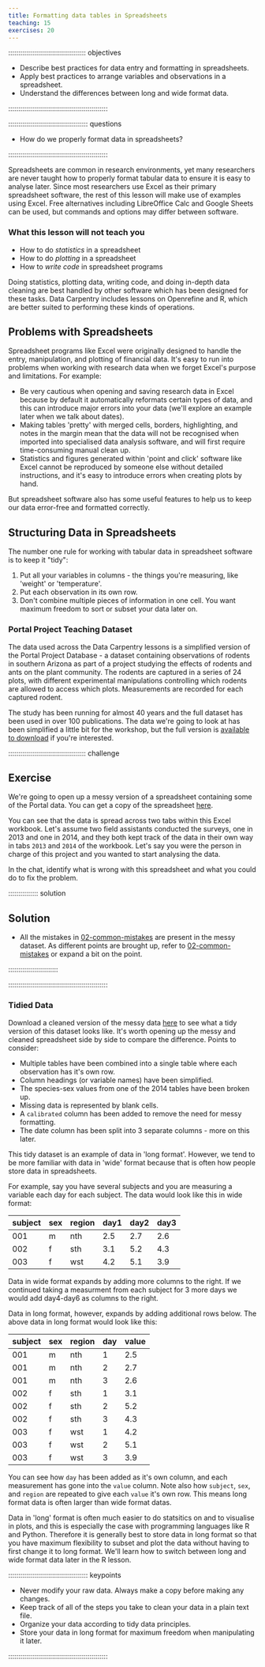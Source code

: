 ```yaml
---
title: Formatting data tables in Spreadsheets
teaching: 15
exercises: 20
---
```


::::::::::::::::::::::::::::::::::::::: objectives

- Describe best practices for data entry and formatting in spreadsheets.
- Apply best practices to arrange variables and observations in a spreadsheet.
- Understand the differences between long and wide format data.

::::::::::::::::::::::::::::::::::::::::::::::::::

:::::::::::::::::::::::::::::::::::::::: questions

- How do we properly format data in spreadsheets?

::::::::::::::::::::::::::::::::::::::::::::::::::

Spreadsheets are common in research environments, yet many researchers are never taught how to properly format tabular data to ensure it is easy to analyse later. Since most researchers use Excel as their primary spreadsheet software, the rest of this lesson will make use of examples using Excel. Free alternatives including LibreOffice Calc and Google Sheets can be used, but commands and options may differ between software.

### What this lesson will not teach you

- How to do *statistics* in a spreadsheet
- How to do *plotting* in a spreadsheet
- How to *write code* in spreadsheet programs

Doing statistics, plotting data, writing code, and doing in-depth data cleaning are best handled by other software which has been designed for these tasks. Data Carpentry includes lessons on Openrefine and R, which are better suited to performing these kinds of operations.

## Problems with Spreadsheets

Spreadsheet programs like Excel were originally designed to handle the entry, manipulation, and plotting of financial data. It's easy to run into problems when working with research data when we forget Excel's purpose and limitations. For example:

- Be very cautious when opening and saving research data in Excel because by default it automatically reformats certain types of data, and this can introduce major errors into your data (we'll explore an example later when we talk about dates).
- Making tables 'pretty' with merged cells, borders, highlighting, and notes in the margin mean that the data will not be recognised when imported into specialised data analysis software, and will first require time-consuming manual clean up. 
- Statistics and figures generated within 'point and click' software like Excel cannot be reproduced by someone else without detailed instructions, and it's easy to introduce errors when creating plots by hand.

But spreadsheet software also has some useful features to help us to keep our data error-free and formatted correctly.

## Structuring Data in Spreadsheets

The number one rule for working with tabular data in spreadsheet software is to keep it "tidy":

1. Put all your variables in columns - the things you're measuring, like 'weight' or 'temperature'.
2. Put each observation in its own row.
3. Don't combine multiple pieces of information in one cell. You want maximum freedom to sort or subset your data later on.

### Portal Project Teaching Dataset

The data used across the Data Carpentry lessons is a simplified version of the Portal Project Database - a dataset containing observations of rodents in southern Arizona as part of a project studying the effects of rodents and ants on the plant community. The rodents are captured in a series of 24 plots, with different experimental manipulations controlling which rodents are allowed to access which plots. Measurements are recorded for each captured rodent.

The study has been running for almost 40 years and the full dataset has been used in over 100 publications. The data we're going to look at has been simplified a little bit for the workshop, but the full version is [available to download](https://portal.weecology.org/) if you're interested.  

:::::::::::::::::::::::::::::::::::::::  challenge

## Exercise

We're going to open up a messy version of a spreadsheet containing some of the Portal data. You can get a copy of the spreadsheet [here](https://ndownloader.figshare.com/files/2252083).

You can see that the data is spread across two tabs within this Excel workbook. Let's assume two field assistants conducted the surveys, one in 2013 and one in 2014, and they both kept track of the data in their own way in tabs `2013` and `2014` of the workbook. Let's say you were the person in charge of this project and you wanted to start analysing the data.

In the chat, identify what is wrong with this spreadsheet and what you could do to fix the problem. 

:::::::::::::::  solution

## Solution

- All the mistakes in [02-common-mistakes](02-common-mistakes.md) are present in the messy dataset. As different points are brought up, refer to [02-common-mistakes](02-common-mistakes.md) or expand a bit on the point. 

:::::::::::::::::::::::::

::::::::::::::::::::::::::::::::::::::::::::::::::

### Tidied Data

Download a cleaned version of the messy data [here](data/survey_data_spreadsheet_clean.xlsx) to see what a tidy version of this dataset looks like. It's worth opening up the messy and cleaned spreadsheet side by side to compare the difference. Points to consider:

- Multiple tables have been combined into a single table where each observation has it's own row.
- Column headings (or variable names) have been simplified.
- The species-sex values from one of the 2014 tables have been broken up.
- Missing data is represented by blank cells.
- A `calibrated` column has been added to remove the need for messy formatting.
- The date column has been split into 3 separate columns - more on this later.

This tidy dataset is an example of data in 'long format'. However, we tend to be more familiar with data in 'wide' format because that is often how people store data in spreadsheets. 

For example, say you have several subjects and you are measuring a variable each day for each subject. The data would look like this in wide format:

| subject | sex | region | day1 | day2 | day3 |
| ------- | --- | ------ | ---- | ---- | ---- |
| 001     | m   | nth    | 2.5  | 2.7  | 2.6  |
| 002     | f   | sth    | 3.1  | 5.2  | 4.3  |
| 003     | f   | wst    | 4.2  | 5.1  | 3.9  |

Data in wide format expands by adding more columns to the right. If we continued taking a measurment from each subject for 3 more days we would add day4-day6 as columns to the right. 

Data in long format, however, expands by adding additional rows below. The above data in long format would look like this:

| subject | sex | region | day | value |
| ------- | --- | ------ | --- | ----- |
| 001     | m   | nth    | 1   | 2.5   |
| 001     | m   | nth    | 2   | 2.7   |
| 001     | m   | nth    | 3   | 2.6   |
| 002     | f   | sth    | 1   | 3.1   |
| 002     | f   | sth    | 2   | 5.2   |
| 002     | f   | sth    | 3   | 4.3   |
| 003     | f   | wst    | 1   | 4.2   |
| 003     | f   | wst    | 2   | 5.1   |
| 003     | f   | wst    | 3   | 3.9   |

You can see how `day` has been added as it's own column, and each measurement has gone into the `value` column. Note also how `subject`, `sex`, and `region` are repeated to give each `value` it's own row. This means long format data is often larger than wide format datas. 

Data in 'long' format is often much easier to do statsitics on and to visualise in plots, and this is especially the case with programming languages like R and Python. Therefore it is generally best to store data in long format so that you have maximum flexibility to subset and plot the data without having to first change it to long format. We'll learn how to switch between long and wide format data later in the R lesson.

:::::::::::::::::::::::::::::::::::::::: keypoints

- Never modify your raw data. Always make a copy before making any changes.
- Keep track of all of the steps you take to clean your data in a plain text file.
- Organize your data according to tidy data principles.
- Store your data in long format for maximum freedom when manipulating it later.

::::::::::::::::::::::::::::::::::::::::::::::::::
